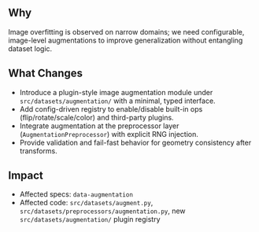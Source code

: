 ## Why
Image overfitting is observed on narrow domains; we need configurable, image-level augmentations to improve generalization without entangling dataset logic.

## What Changes
- Introduce a plugin-style image augmentation module under `src/datasets/augmentation/` with a minimal, typed interface.
- Add config-driven registry to enable/disable built-in ops (flip/rotate/scale/color) and third-party plugins.
- Integrate augmentation at the preprocessor layer (`AugmentationPreprocessor`) with explicit RNG injection.
- Provide validation and fail-fast behavior for geometry consistency after transforms.

## Impact
- Affected specs: `data-augmentation`
- Affected code: `src/datasets/augment.py`, `src/datasets/preprocessors/augmentation.py`, new `src/datasets/augmentation/` plugin registry
